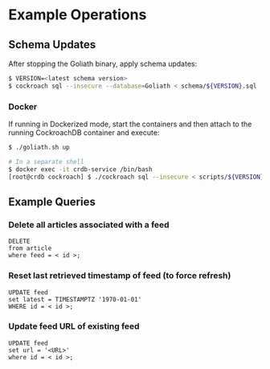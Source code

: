 # Example Operations

## Schema Updates

After stopping the Goliath binary, apply schema updates:

```bash
$ VERSION=<latest schema version>
$ cockroach sql --insecure --database=Goliath < schema/${VERSION}.sql
```

### Docker

If running in Dockerized mode, start the containers and then attach to the
running CockroachDB container and execute:

```bash
$ ./goliath.sh up

# In a separate shell
$ docker exec -it crdb-service /bin/bash
[root@crdb cockroach] $ ./cockroach sql --insecure < scripts/${VERSION}.sql
```

## Example Queries

### Delete all articles associated with a feed

```cockroach
DELETE
from article
where feed = < id >;
```

### Reset last retrieved timestamp of feed (to force refresh)

```cockroach
UPDATE feed
set latest = TIMESTAMPTZ '1970-01-01'
WHERE id = < id >;
```

### Update feed URL of existing feed

```cockroach
UPDATE feed
set url = '<URL>'
where id = < id >;
```